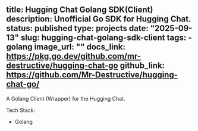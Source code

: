 title: Hugging Chat Golang SDK(Client)
description: Unofficial Go SDK for Hugging Chat.
status: published
type: projects
date: "2025-09-13"
slug: hugging-chat-golang-sdk-client
tags:
    - golang
image_url: ""
docs_link: https://pkg.go.dev/github.com/mr-destructive/hugging-chat-go
github_link: https://github.com/Mr-Destructive/hugging-chat-go/
---

A Golang Client (Wrapper) for the Hugging Chat.


Tech Stack:

- Golang
